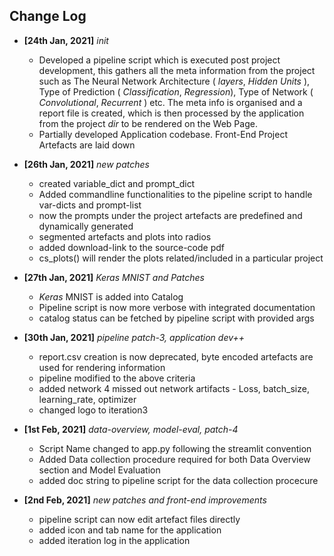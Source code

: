 ## Change Log

- **[24th Jan, 2021]**  _init_

  - Developed a pipeline script which is executed post project development, this gathers all the meta information from the project such as The Neural Network     Architecture ( _layers_, _Hidden Units_ ), Type of Prediction ( _Classification_, _Regression_), Type of Network ( _Convolutional_, _Recurrent_ ) etc. The meta info is organised and a report file is created, which is then processed by the application from the project _dir_ to be rendered on the Web Page.
  - Partially developed Application codebase. Front-End Project Artefacts are laid down 
  
  
- **[26th Jan, 2021]** _new patches_ 
  - created variable_dict and prompt_dict
  - Added commandline functionalities to the pipeline script to handle var-dicts and prompt-list
  - now the prompts under the project artefacts are predefined and dynamically generated
  - segmented artefacts and plots into radios
  - added download-link to the source-code pdf
  - cs_plots() will render the plots related/included in a particular project
  
- **[27th Jan, 2021]** _Keras MNIST and Patches_
  - _Keras_ MNIST is added into Catalog 
  - Pipeline script is now more verbose with integrated documentation
  - catalog status can be fetched by pipeline script with provided args 
  
- **[30th Jan, 2021]** _pipeline patch-3, application dev++_
  - report.csv creation is now deprecated, byte encoded artefacts are used for rendering information
  - pipeline modified to the above criteria
  - added network 4 missed out network artifacts - Loss, batch_size, learning_rate, optimizer
  - changed logo to iteration3
   
- **[1st Feb, 2021]** _data-overview, model-eval, patch-4_

  - Script Name changed to app.py following the streamlit convention
  - Added Data collection procedure required for both Data Overview section and Model Evaluation
  - added doc string to pipeline script for the data collection procecure

- **[2nd Feb, 2021]** _new patches and front-end improvements_ 

    - pipeline script can now edit artefact files directly 
    - added icon and tab name for the application
    - added iteration log in the application
    
    